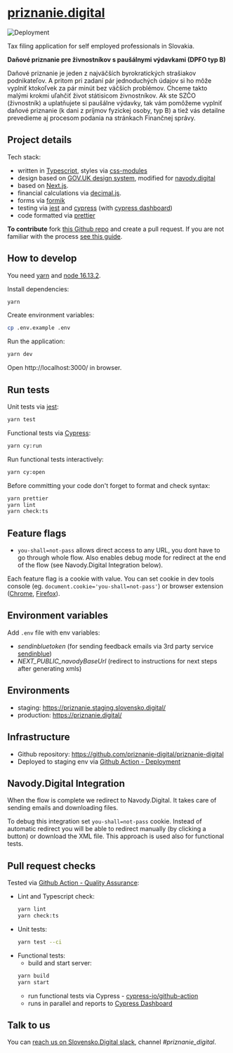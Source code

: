 # [priznanie.digital](https://priznanie.digital/)

![Deployment](https://github.com/priznanie-digital/priznanie-digital/workflows/Deployment/badge.svg)

Tax filing application for self employed professionals in Slovakia.

**Daňové priznanie pre živnostníkov s paušálnymi výdavkami (DPFO typ B)**

Daňové priznanie je jeden z najväčších byrokratických strašiakov podnikateľov. A pritom pri zadaní pár jednoduchých
údajov si ho môže vyplniť ktokoľvek za pár minút bez väčších problémov. Chceme takto malými krokmi uľahčiť život
státisicom živnostníkov. Ak ste SZČO (živnostník) a uplatňujete si paušálne výdavky, tak vám pomôžeme vyplniť daňové
priznanie (k dani z príjmov fyzickej osoby, typ B) a tiež vás detailne prevedieme aj procesom podania na stránkach
Finančnej správy.

## Project details

Tech stack:

- written in [Typescript](https://www.typescriptlang.org/), styles via [css-modules](https://github.com/css-modules/css-modules)
- design based on [GOV.UK design system](https://design-system.service.gov.uk/), modified for [navody.digital](https://github.com/slovensko-digital/navody.digital)
- based on [Next.js](https://nextjs.org/).
- financial calculations via [decimal.js](https://mikemcl.github.io/decimal.js/).
- forms via [formik](https://formik.org/)
- testing via [jest](https://jestjs.io/) and [cypress](https://www.cypress.io/) (with [cypress dashboard](https://dashboard.cypress.io/projects/ivst8i))
- code formatted via [prettier](https://prettier.io/)

**To contribute** fork [this Github repo](https://github.com/priznanie-digital/priznanie-digital) and create a pull request.
If you are not familiar with the process [see this guide](https://github.com/firstcontributions/first-contributions/blob/master/README.md).

## How to develop

You need [yarn](https://yarnpkg.com/getting-started/install) and [node 16.13.2](https://nodejs.org/en/).

Install dependencies:

```bash
yarn
```

Create environment variables:
```bash
cp .env.example .env
```

Run the application:

```bash
yarn dev
```

Open http://localhost:3000/ in browser.

## Run tests

Unit tests via [jest](https://jestjs.io/):

```bash
yarn test
```

Functional tests via [Cypress](https://www.cypress.io/):

```bash
yarn cy:run
```

Run functional tests interactively:

```bash
yarn cy:open
```

Before committing your code don't forget to format and check syntax:

```bash
yarn prettier
yarn lint
yarn check:ts
```

## Feature flags

- `you-shall=not-pass` allows direct access to any URL, you dont have to go through whole flow. Also enables debug mode for redirect at the end of the flow (see Navody.Digital Integration below).

Each feature flag is a cookie with value. You can set cookie in dev tools console (eg. `document.cookie='you-shall=not-pass'`) or browser extension ([Chrome](https://chrome.google.com/webstore/detail/editthiscookie/fngmhnnpilhplaeedifhccceomclgfbg?hl=en), [Firefox](https://addons.mozilla.org/en-US/firefox/addon/cookie-editor/)).

## Environment variables

Add `.env` file with env variables:

- _sendinbluetoken_ (for sending feedback emails via 3rd party service [sendinblue](https://www.sendinblue.com/))
- _NEXT_PUBLIC_navodyBaseUrl_ (redirect to instructions for next steps after generating xmls)

## Environments

- staging: https://priznanie.staging.slovensko.digital/
- production: https://priznanie.digital/

## Infrastructure

- Github repository: https://github.com/priznanie-digital/priznanie-digital
- Deployed to staging env via [Github Action - Deployment](https://github.com/priznanie-digital/priznanie-digital/actions?query=workflow%3ADeployment)

## Navody.Digital Integration

When the flow is complete we redirect to Navody.Digital. It takes care of sending emails and downloading files.

To debug this integration set `you-shall=not-pass` cookie. Instead of automatic redirect you will be able to redirect manually (by clicking a button) or download the XML file. This approach is used also for functional tests.

## Pull request checks

Tested via [Github Action - Quality Assurance](https://github.com/priznanie-digital/priznanie-digital/actions?query=workflow%3A%22Quality+Assurance%22):

- Lint and Typescript check:
  ```bash
  yarn lint
  yarn check:ts
  ```
- Unit tests:
  ```bash
  yarn test --ci
  ```
- Functional tests:
  - build and start server:
  ```bash
  yarn build
  yarn start
  ```
  - run functional tests via Cypress - [cypress-io/github-action](https://github.com/cypress-io/github-action)
  - runs in parallel and reports to [Cypress Dashboard](https://dashboard.cypress.io/projects/ivst8i)

## Talk to us

You can [reach us on Slovensko.Digital slack](http://slack.slovensko.digital/), channel _#priznanie_digital_.

